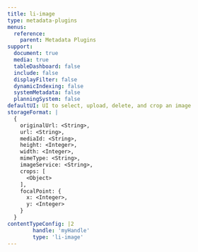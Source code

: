 ```yaml
---
title: li-image
type: metadata-plugins
menus:
  reference:
    parent: Metadata Plugins
support:
  document: true
  media: true
  tableDashboard: false
  include: false
  displayFilter: false
  dynamicIndexing: false
  systemMetadata: false
  planningSystem: false
defaultUI: UI to select, upload, delete, and crop an image
storageFormat: |
  {
    originalUrl: <String>,
    url: <String>,
    mediaId: <String>,
    height: <Integer>,
    width: <Integer>,
    mimeType: <String>,
    imageService: <String>,
    crops: [
      <Object>
    ],
    focalPoint: {
      x: <Integer>,
      y: <Integer>
    }
  }
contentTypeConfig: |2
        handle: 'myHandle'
        type: 'li-image'
---
```

